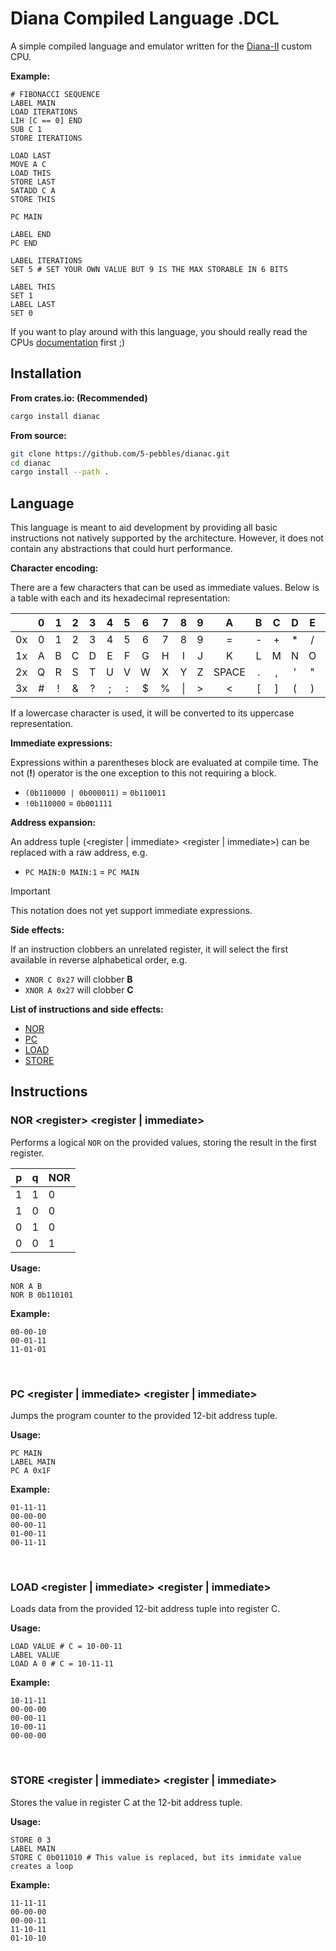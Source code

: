# Diana Compiled Language .DCL

A simple compiled language and emulator written for the [Diana-II](https://github.com/5-pebbles/diana-ii) custom CPU.

**Example:**
```
# FIBONACCI SEQUENCE
LABEL MAIN
LOAD ITERATIONS
LIH [C == 0] END
SUB C 1
STORE ITERATIONS

LOAD LAST
MOVE A C
LOAD THIS
STORE LAST
SATADD C A
STORE THIS

PC MAIN

LABEL END
PC END

LABEL ITERATIONS
SET 5 # SET YOUR OWN VALUE BUT 9 IS THE MAX STORABLE IN 6 BITS

LABEL THIS
SET 1
LABEL LAST
SET 0
```

If you want to play around with this language, you should really read the CPUs [documentation](https://github.com/5-pebbles/diana-ii) first ;)


## Installation

**From crates.io: (Recommended)**

```bash
cargo install dianac
```

**From source:**

```bash
git clone https://github.com/5-pebbles/dianac.git
cd dianac
cargo install --path .
```


## Language

This language is meant to aid development by providing all basic instructions not natively supported by the architecture. However, it does not contain any abstractions that could hurt performance.


**Character encoding:**

There are a few characters that can be used as immediate values. Below is a table with each and its hexadecimal representation:

|    | 0 | 1 | 2 | 3 | 4 | 5 | 6 | 7 |  8  | 9 |   A   | B | C | D | E |  F  |
|:--:|:-:|:-:|:-:|:-:|:-:|:-:|:-:|:-:|:---:|:-:|:-----:|:-:|:-:|:-:|:-:|:---:|
| 0x | 0 | 1 | 2 | 3 | 4 | 5 | 6 | 7 |  8  | 9 |   =   | - | + | * | / |  ^  |
| 1x | A | B | C | D | E | F | G | H |  I  | J |   K   | L | M | N | O |  P  |
| 2x | Q | R | S | T | U | V | W | X |  Y  | Z | SPACE | . | , | ' | " |  \` |
| 3x | # | ! | & | ? | ; | : | $ | % |  \| | > |   <   | [ | ] | ( | ) |  \\ |

If a lowercase character is used, it will be converted to its uppercase representation.


**Immediate expressions:**

Expressions within a parentheses block are evaluated at compile time. The not (**!**) operator is the one exception to this not requiring a block.

- `(0b110000 | 0b000011)` = `0b110011`
- `!0b110000` = `0b001111`


**Address expansion:**

An address tuple (\<register | immediate> \<register | immediate>) can be replaced with a raw address, e.g.

- `PC MAIN:0 MAIN:1` = `PC MAIN`

> [!Important]
> This notation does not yet support immediate expressions.

**Side effects:**

If an instruction clobbers an unrelated register, it will select the first available in reverse alphabetical order, e.g.

- `XNOR C 0x27` will clobber **B**
- `XNOR A 0x27` will clobber **C**


**List of instructions and side effects:**

- [NOR](#nor-register-register--immediate)
- [PC](#pc-register--immediate-register--immediate)
- [LOAD](#load-register--immediate-register--immediate)
- [STORE](#store-register--immediate-register--immediate)


## Instructions

### NOR \<register\> \<register | immediate\>

Performs a logical `NOR` on the provided values, storing the result in the first register.

| p | q | NOR |
|---|---|-----|
| 1 | 1 |  0  |
| 1 | 0 |  0  |
| 0 | 1 |  0  |
| 0 | 0 |  1  |

**Usage:**
```
NOR A B
NOR B 0b110101
```

**Example:**
```
00-00-10
00-01-11
11-01-01
```

&nbsp;
### PC \<register | immediate\> \<register | immediate\>

Jumps the program counter to the provided 12-bit address tuple.

**Usage:**
```
PC MAIN
LABEL MAIN
PC A 0x1F
```

**Example:**
```
01-11-11
00-00-00
00-00-11
01-00-11
00-11-11
```

&nbsp;
### LOAD \<register | immediate\> \<register | immediate\>

Loads data from the provided 12-bit address tuple into register C.

**Usage:**
```
LOAD VALUE # C = 10-00-11
LABEL VALUE
LOAD A 0 # C = 10-11-11
```

**Example:**
```
10-11-11
00-00-00
00-00-11
10-00-11
00-00-00
```

&nbsp;
### STORE \<register | immediate\> \<register | immediate\>

Stores the value in register C at the 12-bit address tuple.

**Usage:**
```
STORE 0 3
LABEL MAIN
STORE C 0b011010 # This value is replaced, but its immidate value creates a loop
```

**Example:**
```
11-11-11
00-00-00
00-00-11
11-10-11
01-10-10
```
